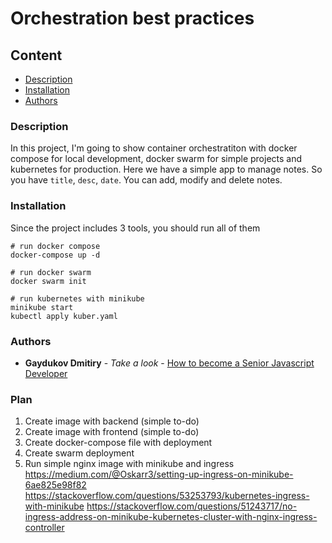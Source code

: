 # Orchestration best practices

## Content
* [Description](#description)
* [Installation](#installation)
* [Authors](#authors)

### Description

In this project, I'm going to show container orchestratiton with docker compose for local development, docker swarm for simple projects and kubernetes for production.
Here we have a simple app to manage notes. So you have `title`, `desc`, `date`. You can add, modify and delete notes.


### Installation

Since the project includes 3 tools, you should run all of them
```shell
# run docker compose
docker-compose up -d

# run docker swarm
docker swarm init

# run kubernetes with minikube
minikube start
kubectl apply kuber.yaml
```


### Authors

* **Gaydukov Dmitiry** - *Take a look* - [How to become a Senior Javascript Developer](https://github.com/dgaydukov/how-to-become-a-senior-js-developer)



### Plan

1. Create image with backend (simple to-do)
2. Create image with frontend (simple to-do)
3. Create docker-compose file with deployment
4. Create swarm deployment
5. Run simple nginx image with minikube and ingress
https://medium.com/@Oskarr3/setting-up-ingress-on-minikube-6ae825e98f82
https://stackoverflow.com/questions/53253793/kubernetes-ingress-with-minikube
https://stackoverflow.com/questions/51243717/no-ingress-address-on-minikube-kubernetes-cluster-with-nginx-ingress-controller